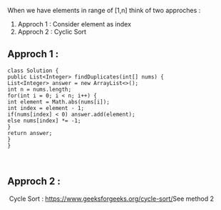 When we have elements in range of [1,n] think of two approches :
1. Approch 1 : Consider element as index
2. Approch 2 : Cyclic Sort
​
## Approch 1 :
```
class Solution {
public List<Integer> findDuplicates(int[] nums) {
List<Integer> answer = new ArrayList<>();
int n = nums.length;
for(int i = 0; i < n; i++) {
int element = Math.abs(nums[i]);
int index = element - 1;
if(nums[index] < 0) answer.add(element);
else nums[index] *= -1;
}
return answer;
}
}
```
​
## Approch 2 :
​
Cycle Sort :
https://www.geeksforgeeks.org/cycle-sort/
​
​
​
See method 2